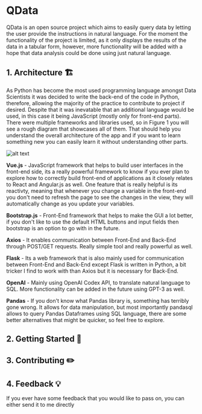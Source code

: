 # QData

QData is an open source project which aims to easily query data by letting the user provide the instructions in natural language. For the moment the functionality of the project is limited, as it only displays the results of the data in a tabular form, however, more functionality will be added with a hope that data analysis could be done using just natural language.

## 1. Architecture :building_construction:

As Python has become the most used programming language amongst Data Scientists it was decided to write the back-end of the code in Python, therefore, allowing the majority of the practice to contribute to project if desired. Despite that it was inevatable that an additional language would be used, in this case it being JavaScript (mostly only for front-end parts). There were multiple frameworks and libraries used, so in Figure 1 you will see a rough diagram that showcases all of them. That should help you understand the overall architecture of the app and if you want to learn something new you can easily learn it without understanding other parts.


![alt text](https://github.com/chuuck/QData/blob/main/diagram.png)

**Vue.js** - JavaScript framework that helps to build user interfaces in the front-end side, its a really powerful framework to know if you ever plan to explore how to correctly build front-end of applications as it closely relates to React and Angular.js as well. One feature that is really helpful is its reactivty, meaning that whenever you change a variable in the front-end you don't need to refresh the page to see the changes in the view, they will automatically change as you update your variables.

**Bootstrap.js** - Front-End framework that helps to make the GUI a lot better, if you don't like to use the default HTML buttons and input fields then bootstrap is an option to go with in the future.

**Axios** - It enables communication between Front-End and Back-End through POST/GET requests. Really simple tool and really powerful as well.

**Flask** - Its a web framework that is also mainly used for communication between Front-End and Back-End except Flask is written in Python, a bit tricker I find to work with than Axios but it is necessary for Back-End.

**OpenAI** - Mainly using OpenAI Codex API, to translate natural language to SQL. More functionality can be added in the future using GPT-3 as well.

**Pandas** - If you don't know what Pandas library is, something has terribly gone wrong. It allows for data manipulation, but most importantly pandasql allows to query Pandas Dataframes using SQL language, there are some better alternatives that might be quicker, so feel free to explore.


## 2. Getting Started :rocket:


## 3. Contributing :pencil2:



## 4. Feedback :bulb:

If you ever have some feedback that you would like to pass on, you can either send it to me directly
